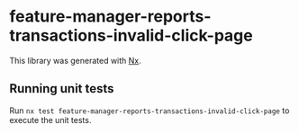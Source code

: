 # feature-manager-reports-transactions-invalid-click-page

This library was generated with [Nx](https://nx.dev).

## Running unit tests

Run `nx test feature-manager-reports-transactions-invalid-click-page` to execute the unit tests.
